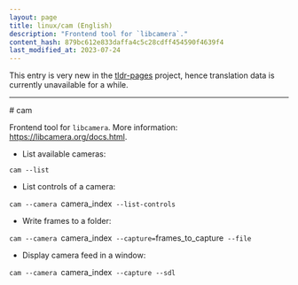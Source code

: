 ```yaml
---
layout: page
title: linux/cam (English)
description: "Frontend tool for `libcamera`."
content_hash: 879bc612e833daffa4c5c28cdff454590f4639f4
last_modified_at: 2023-07-24
---
```


This entry is very new in the [tldr-pages](https://github.com/tldr-pages/tldr) project, hence translation data is currently unavailable for a while.

<hr># cam

Frontend tool for `libcamera`.
More information: <https://libcamera.org/docs.html>.

- List available cameras:

`cam --list`

- List controls of a camera:

`cam --camera `<span class="tldr-var badge badge-pill bg-dark-lm bg-white-dm text-white-lm text-dark-dm font-weight-bold">camera_index</span>` --list-controls`

- Write frames to a folder:

`cam --camera `<span class="tldr-var badge badge-pill bg-dark-lm bg-white-dm text-white-lm text-dark-dm font-weight-bold">camera_index</span>` --capture=`<span class="tldr-var badge badge-pill bg-dark-lm bg-white-dm text-white-lm text-dark-dm font-weight-bold">frames_to_capture</span>` --file`

- Display camera feed in a window:

`cam --camera `<span class="tldr-var badge badge-pill bg-dark-lm bg-white-dm text-white-lm text-dark-dm font-weight-bold">camera_index</span>` --capture --sdl`
